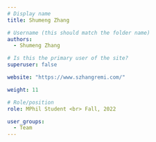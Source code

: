 ```yaml
---
# Display name
title: Shumeng Zhang

# Username (this should match the folder name)
authors:
  - Shumeng Zhang

# Is this the primary user of the site?
superuser: false

website: "https://www.szhangremi.com/"

weight: 11

# Role/position
role: MPhil Student <br> Fall, 2022

user_groups:
  - Team
---
```

